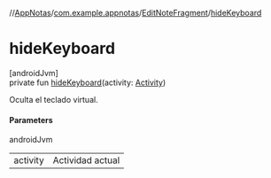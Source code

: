 //[AppNotas](../../../index.md)/[com.example.appnotas](../index.md)/[EditNoteFragment](index.md)/[hideKeyboard](hide-keyboard.md)

# hideKeyboard

[androidJvm]\
private fun [hideKeyboard](hide-keyboard.md)(activity: [Activity](https://developer.android.com/reference/kotlin/android/app/Activity.html))

Oculta el teclado virtual.

#### Parameters

androidJvm

| | |
|---|---|
| activity | Actividad actual |
